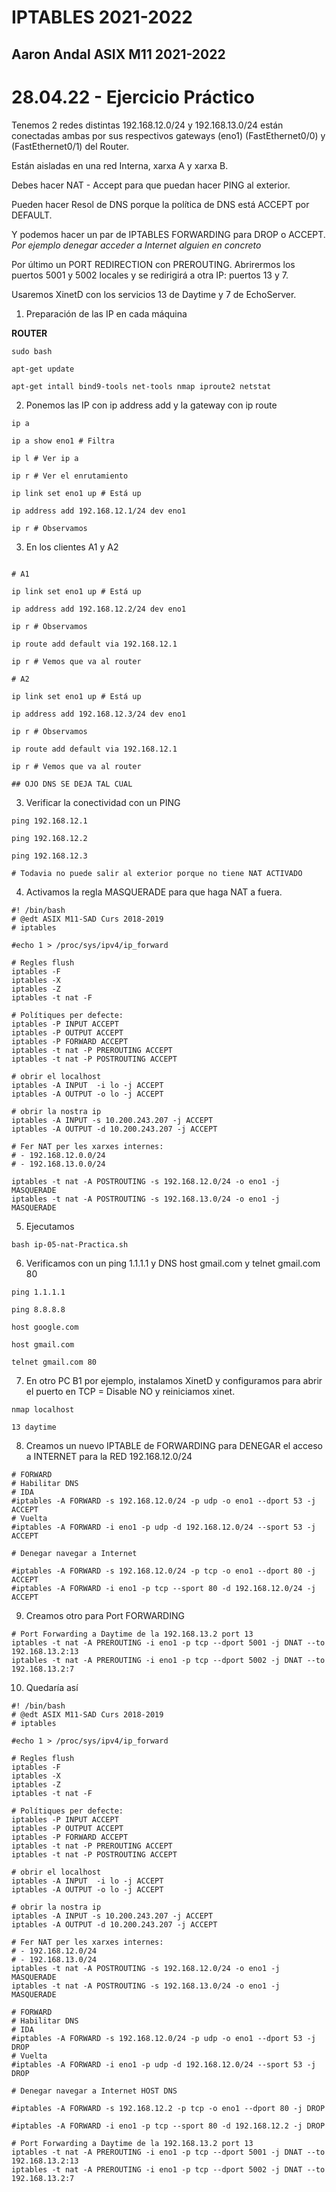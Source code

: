 # IPTABLES 2021-2022
## Aaron Andal ASIX M11 2021-2022

# 28.04.22 - Ejercicio Práctico

Tenemos 2 redes distintas 192.168.12.0/24 y 192.168.13.0/24 están conectadas ambas por sus respectivos gateways (eno1) (FastEthernet0/0) y (FastEthernet0/1) del Router.

Están aisladas en una red Interna, xarxa A y xarxa B.

Debes hacer NAT - Accept para que puedan hacer PING al exterior.

Pueden hacer Resol de DNS porque la política de DNS está ACCEPT por DEFAULT.

Y podemos hacer un par de IPTABLES FORWARDING para DROP o ACCEPT. _Por ejemplo denegar acceder a Internet alguien en concreto_

Por último un PORT REDIRECTION con PREROUTING. Abrirermos los puertos 5001 y 5002 locales y se redirigirá a otra IP: puertos 13 y 7. 

Usaremos XinetD con los servicios 13 de Daytime y 7 de EchoServer.

1. Preparación de las IP en cada máquina

__ROUTER__

```
sudo bash

apt-get update

apt-get intall bind9-tools net-tools nmap iproute2 netstat
```

2. Ponemos las IP con ip address add y la gateway con ip route

```
ip a 

ip a show eno1 # Filtra

ip l # Ver ip a

ip r # Ver el enrutamiento

ip link set eno1 up # Está up

ip address add 192.168.12.1/24 dev eno1

ip r # Observamos
```

3. En los clientes A1 y A2

```

# A1

ip link set eno1 up # Está up

ip address add 192.168.12.2/24 dev eno1

ip r # Observamos

ip route add default via 192.168.12.1

ip r # Vemos que va al router

# A2

ip link set eno1 up # Está up

ip address add 192.168.12.3/24 dev eno1

ip r # Observamos

ip route add default via 192.168.12.1

ip r # Vemos que va al router

## OJO DNS SE DEJA TAL CUAL
```

3. Verificar la conectividad con un PING

```
ping 192.168.12.1

ping 192.168.12.2

ping 192.168.12.3

# Todavia no puede salir al exterior porque no tiene NAT ACTIVADO
```

4. Activamos la regla MASQUERADE para que haga NAT a fuera.

```
#! /bin/bash
# @edt ASIX M11-SAD Curs 2018-2019
# iptables

#echo 1 > /proc/sys/ipv4/ip_forward

# Regles flush
iptables -F
iptables -X
iptables -Z
iptables -t nat -F

# Polítiques per defecte: 
iptables -P INPUT ACCEPT
iptables -P OUTPUT ACCEPT
iptables -P FORWARD ACCEPT
iptables -t nat -P PREROUTING ACCEPT
iptables -t nat -P POSTROUTING ACCEPT

# obrir el localhost
iptables -A INPUT  -i lo -j ACCEPT
iptables -A OUTPUT -o lo -j ACCEPT

# obrir la nostra ip
iptables -A INPUT -s 10.200.243.207 -j ACCEPT
iptables -A OUTPUT -d 10.200.243.207 -j ACCEPT

# Fer NAT per les xarxes internes:
# - 192.168.12.0.0/24
# - 192.168.13.0.0/24

iptables -t nat -A POSTROUTING -s 192.168.12.0/24 -o eno1 -j MASQUERADE
iptables -t nat -A POSTROUTING -s 192.168.13.0/24 -o eno1 -j MASQUERADE
```

5. Ejecutamos

```
bash ip-05-nat-Practica.sh
```

6. Verificamos con un ping 1.1.1.1 y DNS host gmail.com y telnet gmail.com 80


```
ping 1.1.1.1

ping 8.8.8.8

host google.com

host gmail.com

telnet gmail.com 80 
```

7. En otro PC B1 por ejemplo, instalamos XinetD y configuramos para abrir el puerto en TCP = Disable NO y reiniciamos xinet.

```
nmap localhost

13 daytime
```

8. Creamos un nuevo IPTABLE de FORWARDING para DENEGAR el acceso a INTERNET para la RED 192.168.12.0/24

```
# FORWARD
# Habilitar DNS
# IDA
#iptables -A FORWARD -s 192.168.12.0/24 -p udp -o eno1 --dport 53 -j ACCEPT
# Vuelta
#iptables -A FORWARD -i eno1 -p udp -d 192.168.12.0/24 --sport 53 -j ACCEPT

# Denegar navegar a Internet

#iptables -A FORWARD -s 192.168.12.0/24 -p tcp -o eno1 --dport 80 -j ACCEPT
#iptables -A FORWARD -i eno1 -p tcp --sport 80 -d 192.168.12.0/24 -j ACCEPT
```

9. Creamos otro para Port FORWARDING

```
# Port Forwarding a Daytime de la 192.168.13.2 port 13
iptables -t nat -A PREROUTING -i eno1 -p tcp --dport 5001 -j DNAT --to 192.168.13.2:13
iptables -t nat -A PREROUTING -i eno1 -p tcp --dport 5002 -j DNAT --to 192.168.13.2:7
```


10. Quedaría así

```
#! /bin/bash
# @edt ASIX M11-SAD Curs 2018-2019
# iptables

#echo 1 > /proc/sys/ipv4/ip_forward

# Regles flush
iptables -F
iptables -X
iptables -Z
iptables -t nat -F

# Polítiques per defecte: 
iptables -P INPUT ACCEPT
iptables -P OUTPUT ACCEPT
iptables -P FORWARD ACCEPT
iptables -t nat -P PREROUTING ACCEPT
iptables -t nat -P POSTROUTING ACCEPT

# obrir el localhost
iptables -A INPUT  -i lo -j ACCEPT
iptables -A OUTPUT -o lo -j ACCEPT

# obrir la nostra ip
iptables -A INPUT -s 10.200.243.207 -j ACCEPT
iptables -A OUTPUT -d 10.200.243.207 -j ACCEPT

# Fer NAT per les xarxes internes:
# - 192.168.12.0/24
# - 192.168.13.0/24
iptables -t nat -A POSTROUTING -s 192.168.12.0/24 -o eno1 -j MASQUERADE
iptables -t nat -A POSTROUTING -s 192.168.13.0/24 -o eno1 -j MASQUERADE

# FORWARD
# Habilitar DNS
# IDA
#iptables -A FORWARD -s 192.168.12.0/24 -p udp -o eno1 --dport 53 -j DROP
# Vuelta
#iptables -A FORWARD -i eno1 -p udp -d 192.168.12.0/24 --sport 53 -j DROP

# Denegar navegar a Internet HOST DNS

#iptables -A FORWARD -s 192.168.12.2 -p tcp -o eno1 --dport 80 -j DROP

#iptables -A FORWARD -i eno1 -p tcp --sport 80 -d 192.168.12.2 -j DROP

# Port Forwarding a Daytime de la 192.168.13.2 port 13
iptables -t nat -A PREROUTING -i eno1 -p tcp --dport 5001 -j DNAT --to 192.168.13.2:13
iptables -t nat -A PREROUTING -i eno1 -p tcp --dport 5002 -j DNAT --to 192.168.13.2:7
```

<div style="padding: 5%">
  <img src="" /> 
</div>